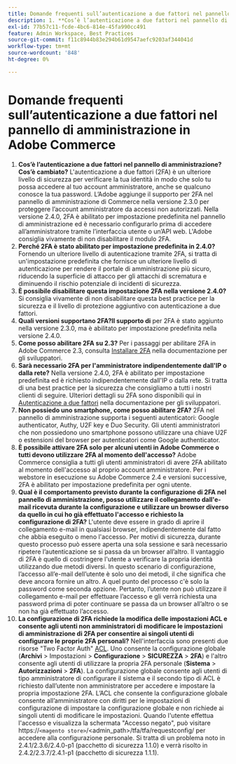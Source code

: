 ```yaml
---
title: Domande frequenti sull’autenticazione a due fattori nel pannello di amministrazione in Adobe Commerce
description: 1. **Cos’è l’autenticazione a due fattori nel pannello di amministrazione? Modifiche apportate?** l’autenticazione a due fattori (2FA) è un ulteriore livello di sicurezza per verificare la tua identità, in modo che solo tu possa accedere al tuo account amministratore, anche se qualcuno conosce la tua password. L’Adobe aggiunge il supporto per 2FA nel pannello di amministrazione di Commerce nella versione 2.3.0 per proteggere l’account amministratore da accessi non autorizzati. Nella versione 2.4.0, 2FA è abilitato per impostazione predefinita nel pannello di amministrazione ed è necessario configurarlo prima di accedere all’amministratore tramite l’interfaccia utente o un’API web. L'Adobe consiglia vivamente di non disabilitare il modulo 2FA.
exl-id: 77b57c11-fcde-4bc6-814e-45fa990cc491
feature: Admin Workspace, Best Practices
source-git-commit: f11c8944b83e294b61d9547aefc9203af344041d
workflow-type: tm+mt
source-wordcount: '848'
ht-degree: 0%

---
```


# Domande frequenti sull’autenticazione a due fattori nel pannello di amministrazione in Adobe Commerce

1. **Cos’è l’autenticazione a due fattori nel pannello di amministrazione? Cos’è cambiato?** L&#39;autenticazione a due fattori (2FA) è un ulteriore livello di sicurezza per verificare la tua identità in modo che solo tu possa accedere al tuo account amministratore, anche se qualcuno conosce la tua password. L’Adobe aggiunge il supporto per 2FA nel pannello di amministrazione di Commerce nella versione 2.3.0 per proteggere l’account amministratore da accessi non autorizzati. Nella versione 2.4.0, 2FA è abilitato per impostazione predefinita nel pannello di amministrazione ed è necessario configurarlo prima di accedere all’amministratore tramite l’interfaccia utente o un’API web. L&#39;Adobe consiglia vivamente di non disabilitare il modulo 2FA.
1. **Perché 2FA è stato abilitato per impostazione predefinita in 2.4.0?** Fornendo un ulteriore livello di autenticazione tramite 2FA, si tratta di un&#39;impostazione predefinita che fornisce un ulteriore livello di autenticazione per rendere il portale di amministrazione più sicuro, riducendo la superficie di attacco per gli attacchi di scrematura e diminuendo il rischio potenziale di incidenti di sicurezza.
1. **È possibile disabilitare questa impostazione 2FA nella versione 2.4.0?** Si consiglia vivamente di non disabilitare questa best practice per la sicurezza e il livello di protezione aggiuntivo con autenticazione a due fattori.
1. **Quali versioni supportano 2FA?Il supporto di** per 2FA è stato aggiunto nella versione 2.3.0, ma è abilitato per impostazione predefinita nella versione 2.4.0.
1. **Come posso abilitare 2FA su 2.3?** Per i passaggi per abilitare 2FA in Adobe Commerce 2.3, consulta [Installare 2FA](https://devdocs.magento.com/guides/v2.3/security/two-factor-authentication.html#install-2fa) nella documentazione per gli sviluppatori.
1. **Sarà necessario 2FA per l&#39;amministratore indipendentemente dall&#39;IP o dalla rete?** Nella versione 2.4.0, 2FA è abilitato per impostazione predefinita ed è richiesto indipendentemente dall&#39;IP o dalla rete. Si tratta di una best practice per la sicurezza che consigliamo a tutti i nostri clienti di seguire. Ulteriori dettagli su 2FA sono disponibili qui in [Autenticazione a due fattori](https://devdocs.magento.com/guides/v2.4/security/two-factor-authentication.html) nella documentazione per gli sviluppatori.
1. **Non possiedo uno smartphone, come posso abilitare 2FA?** 2FA nel pannello di amministrazione supporta i seguenti autenticatori: Google authenticator, Authy, U2F key e Duo Security. Gli utenti amministratori che non possiedono uno smartphone possono utilizzare una chiave U2F o estensioni del browser per autenticatori come Google authenticator.
1. **È possibile attivare 2FA solo per alcuni utenti in Adobe Commerce o tutti devono utilizzare 2FA al momento dell&#39;accesso?** Adobe Commerce consiglia a tutti gli utenti amministratori di avere 2FA abilitato al momento dell&#39;accesso al proprio account amministratore. Per i webstore in esecuzione su Adobe Commerce 2.4 e versioni successive, 2FA è abilitato per impostazione predefinita per ogni utente.
1. **Qual è il comportamento previsto durante la configurazione di 2FA nel pannello di amministrazione, posso utilizzare il collegamento dall&#39;e-mail ricevuta durante la configurazione e utilizzare un browser diverso da quello in cui ho già effettuato l&#39;accesso e richiesto la configurazione di 2FA?** L&#39;utente deve essere in grado di aprire il collegamento e-mail in qualsiasi browser, indipendentemente dal fatto che abbia eseguito o meno l&#39;accesso. Per motivi di sicurezza, durante questo processo può essere aperta una sola sessione e sarà necessario ripetere l’autenticazione se si passa da un browser all’altro. Il vantaggio di 2FA è quello di costringere l&#39;utente a verificare la propria identità utilizzando due metodi diversi. In questo scenario di configurazione, l’accesso all’e-mail dell’utente è solo uno dei metodi, il che significa che deve ancora fornire un altro. A quel punto del processo c&#39;è solo la password come seconda opzione. Pertanto, l’utente non può utilizzare il collegamento e-mail per effettuare l’accesso e gli verrà richiesta una password prima di poter continuare se passa da un browser all’altro o se non ha già effettuato l’accesso.
1. **La configurazione di 2FA richiede la modifica delle impostazioni ACL e consente agli utenti non amministratori di modificare le impostazioni di amministrazione di 2FA per consentire ai singoli utenti di configurare le proprie 2FA personali?** Nell&#39;interfaccia sono presenti due risorse &quot;Two Factor Auth&quot; [ACL](https://devdocs.magento.com/guides/v2.4/ext-best-practices/tutorials/create-access-control-list-rule.html). Uno consente la configurazione globale (**Archivi** > Impostazioni > **Configurazione** > **SICUREZZA** > **2FA**) e l&#39;altro consente agli utenti di utilizzare la propria 2FA personale (**Sistema** > **Autorizzazioni** > **2FA**). La configurazione globale consente agli utenti di tipo amministratore di configurare il sistema e il secondo tipo di ACL è richiesto dall’utente non amministratore per accedere e impostare la propria impostazione 2FA. L’ACL che consente la configurazione globale consente all’amministratore con diritti per le impostazioni di configurazione di impostare la configurazione globale e non richiede ai singoli utenti di modificare le impostazioni. Quando l&#39;utente effettua l&#39;accesso e visualizza la schermata &quot;Accesso negato&quot;, può visitare https://``<magento store>``/&lt;admin\_path>/tfa/tfa/requestconfig/ per accedere alla configurazione personale. Si tratta di un problema noto in 2.4.1/2.3.6/2.4.0-p1 (pacchetto di sicurezza 1.1.0) e verrà risolto in 2.4.2/2.3.7/2.4.1-p1 (pacchetto di sicurezza 1.1.1).
